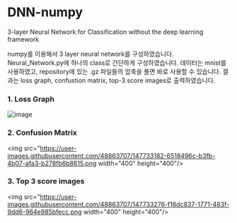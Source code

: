 # DNN-numpy
3-layer Neural Network for Classification without the deep learning framework

numpy를 이용해서 3 layer neural network를 구성하였습니다. Neural_Network.py에 하나의 class로 간단하게 구성하였습니다.
데이터는 mnist를 사용하였고, repository에 있는 .gz 파일들의 압축을 풀면 바로 사용할 수 있습니다.
결과는 loss graph, confustion matrix, top-3 score images로 출력하였습니다.

### 1. Loss Graph
![image](https://user-images.githubusercontent.com/48863707/147733157-3166b638-1852-472e-99b0-4bb8fa4c9bbd.png)

### 2. Confusion Matrix
<img src="https://user-images.githubusercontent.com/48863707/147733182-6518496c-b3fb-4b07-afa3-b278fb6b8615.png  width="400" height="400"/>

### 3. Top 3 score images
<img src="https://user-images.githubusercontent.com/48863707/147733276-f16dc837-1771-483f-9dd6-964e985bfecc.png  width="400" height="400"/>



